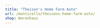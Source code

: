 ```yaml
---
title: "Theisen's Home Farm Auto"
url: /monticello/theisens-home-farm-auto/
shop: Warenhaus
---
```

